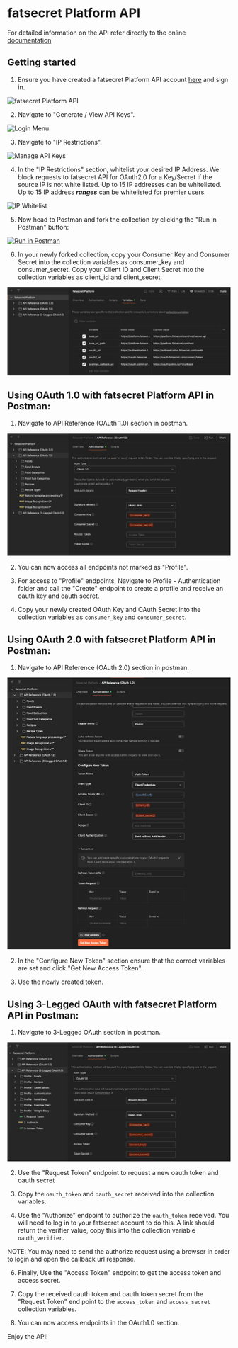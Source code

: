 # fatsecret Platform API

For detailed information on the API refer directly to the online [documentation](https://platform.fatsecret.com/api/Default.aspx?screen=rapih)

## Getting started

1. Ensure you have created a fatsecret Platform API account [here](https://platform.fatsecret.com/api/) and sign in.

![fatsecret Platform API](/images/platform.png)

2. Navigate to "Generate / View API Keys".

![Login Menu](/images/login_menu.png)

3. Navigate to "IP Restrictions".

![Manage API Keys](/images/view_api_keys.png)

4. In the "IP Restrictions" section, whitelist your desired IP Address. We block requests to fatsecret API for OAuth2.0 for a Key/Secret if the source IP is not white listed. Up to 15 IP addresses can be whitelisted. Up to 15 IP address **_ranges_** can be whitelisted for premier users.

![IP Whitelist](/images/ip_whitelist.png)

5. Now head to Postman and fork the collection by clicking the "Run in Postman" button:

[![Run in Postman](https://run.pstmn.io/button.svg)](https://app.getpostman.com/run-collection/25958240-f307c228-34ed-42bb-8866-79dae97523a6?action=collection%2Ffork&collection-url=entityId%3D25958240-f307c228-34ed-42bb-8866-79dae97523a6%26entityType%3Dcollection%26workspaceId%3D97960a9b-5292-4c02-89c1-ded0c29c0641)

6. In your newly forked collection, copy your Consumer Key and Consumer Secret into the collection variables as consumer_key and consumer_secret. Copy your Client ID and Client Secret into the collection variables as client_id and client_secret.

![Variables](/images/variables.png)

## Using OAuth 1.0 with fatsecret Platform API in Postman:

1. Navigate to API Reference (OAuth 1.0) section in postman.

![Postman OAuth1](/images/oauth1.png)

2. You can now access all endpoints not marked as "Profile".

3. For access to "Profile" endpoints, Navigate to Profile - Authentication folder and call the "Create" endpoint to create a profile and receive an oauth key and oauth secret.

4. Copy your newly created OAuth Key and OAuth Secret into the collection variables as `consumer_key` and `consumer_secret`.

## Using OAuth 2.0 with fatsecret Platform API in Postman:

1. Navigate to API Reference (OAuth 2.0) section in postman.

![Postman OAuth2](/images/oauth2.png)

2. In the "Configure New Token" section ensure that the correct variables are set and click "Get New Access Token".

3. Use the newly created token.

## Using 3-Legged OAuth with fatsecret Platform API in Postman:

1. Navigate to 3-Legged OAuth section in postman.

![3-Legged OAuth](/images/leg.png)

2. Use the "Request Token" endpoint to request a new oauth token and oauth secret

3. Copy the `oauth_token` and `oauth_secret` received into the collection variables.

4. Use the "Authorize" endpoint to authorize the `oauth_token` received. You will need to log in to your fatsecret account to do this. A link should return the verifier value, copy this into the collection variable `oauth_verifier`.

NOTE: You may need to send the authorize request using a browser in order to login and open the callback url response.

6. Finally, Use the "Access Token" endpoint to get the access token and access secret.

7. Copy the received oauth token and oauth token secret from the "Request Token" end point to the `access_token` and `access_secret` collection variables.

8. You can now access endpoints in the OAuth1.0 section.

Enjoy the API!
